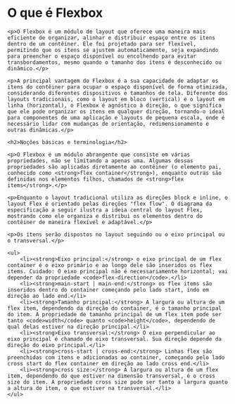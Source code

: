 <h1>O que é Flexbox</h1>

    <p>O Flexbox é um módulo de layout que oferece uma maneira mais eficiente de organizar, alinhar e distribuir espaço entre os itens dentro de um contêiner. Ele foi projetado para ser flexível, permitindo que os itens se ajustem automaticamente, seja expandindo para preencher o espaço disponível ou encolhendo para evitar transbordamentos, mesmo quando o tamanho dos itens é desconhecido ou dinâmico.</p>

    <p>A principal vantagem do Flexbox é a sua capacidade de adaptar os itens do contêiner para ocupar o espaço disponível de forma otimizada, considerando diferentes dispositivos e tamanhos de tela. Diferente dos layouts tradicionais, como o layout em bloco (vertical) e o layout em linha (horizontal), o Flexbox é agnóstico à direção, o que significa que ele pode organizar os itens em qualquer direção, tornando-o ideal para componentes de uma aplicação e layouts de pequena escala, onde é necessário lidar com mudanças de orientação, redimensionamento e outras dinâmicas.</p>

    <h2>Noções básicas e terminologia</h2>

    <p>O Flexbox é um módulo abrangente que consiste em várias propriedades, não se limitando a apenas uma. Algumas dessas propriedades são aplicadas diretamente ao contêiner (o elemento pai, conhecido como <strong>flex container</strong>), enquanto outras são definidas nos elementos filhos, chamados de <strong>flex items</strong>.</p>

    <p>Enquanto o layout tradicional utiliza as direções block e inline, o layout Flex é orientado pelas direções "flex flow". O diagrama da especificação a seguir ilustra a ideia central do layout Flex, mostrando como ele organiza e distribui os elementos dentro do contêiner de maneira flexível e adaptável.</p>

    <p>Os itens serão dispostos no layout seguindo ou o eixo principal ou o transversal.</p>

    <ul>
        <li><strong>Eixo principal:</strong> o eixo principal de um flex container é o eixo primário e ao longo dele são inseridos os flex items. Cuidado: O eixo principal não é necessariamente horizontal; vai depender da propriedade <code>flex-direction</code>.</li>
        <li><strong>main-start | main-end:</strong> os flex items são inseridos dentro do container começando pelo lado start, indo em direção ao lado end.</li>
        <li><strong>Tamanho principal:</strong> A largura ou altura de um flex item, dependendo da direção do container, é o tamanho principal do item. A propriedade de tamanho principal de um flex item pode ser tanto <code>width</code> quanto <code>height</code>, dependendo de qual delas estiver na direção principal.</li>
        <li><strong>Eixo transversal:</strong> O eixo perpendicular ao eixo principal é chamado de eixo transversal. Sua direção depende da direção do eixo principal.</li>
        <li><strong>cross-start | cross-end:</strong> Linhas flex são preenchidas com itens e adicionadas ao container, começando pelo lado cross start do flex container em direção ao lado cross end.</li>
        <li><strong>cross size:</strong> A largura ou altura de um flex item, dependendo do que estiver na dimensão transversal, é o cross size do item. A propriedade cross size pode ser tanto a largura quanto a altura do item, o que estiver na transversal.</li>
    </ul>
